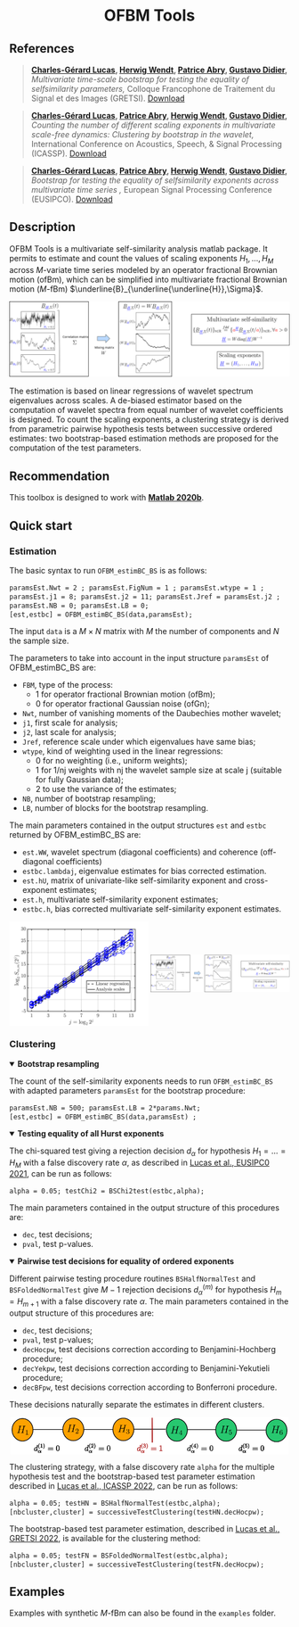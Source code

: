 # <div align="center">OFBM Tools </div> 

## References

> **[Charles-Gérard Lucas](https://perso.ens-lyon.fr/charles.lucas), [Herwig Wendt](https://www.irit.fr/~Herwig.Wendt/), [Patrice Abry](https://perso.ens-lyon.fr/patrice.abry), [Gustavo Didier](http://www2.tulane.edu/~gdidier/),**
*Multivariate time-scale bootstrap for testing the equality of selfsimilarity parameters,* 
Colloque Francophone de Traitement du Signal et des Images (GRETSI). [Download]( https://hal.archives-ouvertes.fr/hal-03735529/document)

> **[Charles-Gérard Lucas](https://perso.ens-lyon.fr/charles.lucas), [Patrice Abry](https://perso.ens-lyon.fr/patrice.abry), [Herwig Wendt](https://www.irit.fr/~Herwig.Wendt/), [Gustavo Didier](http://www2.tulane.edu/~gdidier/),**
*Counting the number of different scaling exponents in multivariate scale-free dynamics: Clustering by bootstrap in the wavelet,* International Conference on Acoustics, Speech, & Signal Processing (ICASSP). [Download](https://hal.archives-ouvertes.fr/hal-03735481/document)

> **[Charles-Gérard Lucas](https://perso.ens-lyon.fr/charles.lucas), [Patrice Abry](https://perso.ens-lyon.fr/patrice.abry), [Herwig Wendt](https://www.irit.fr/~Herwig.Wendt/), [Gustavo Didier](http://www2.tulane.edu/~gdidier/),**
*Bootstrap for testing the equality of selfsimilarity exponents across multivariate time series ,* European Signal Processing Conference (EUSIPCO). [Download](https://hal.archives-ouvertes.fr/hal-03381950/document)

## Description
OFBM Tools is a multivariate self-similarity analysis matlab package. It permits to estimate and count the values of scaling exponents $H_1,\ldots,H_M$ across $M$-variate time series modeled by an operator fractional Brownian motion (ofBm), which can be simplified into multivariate fractional Brownian motion ($M$-fBm) $\underline{B}_{\underline{\underline{H}},\Sigma}$. 

![alt text](https://github.com/charlesglucas/ofbm_tools/blob/main/images/multivariateHmodel.svg)

The estimation is based on linear regressions of wavelet spectrum eigenvalues across scales. A de-biased estimator based on the computation of wavelet spectra from equal number of wavelet coefficients is designed. To count the scaling exponents, a clustering strategy is derived from parametric pairwise hypothesis tests between successive ordered estimates: two bootstrap-based estimation methods are proposed for the computation of the test parameters.

## Recommendation
This toolbox is designed to work with [**Matlab 2020b**](https://fr.mathworks.com/products/new_products/release2020b.html).

## Quick start

### Estimation
  
The basic syntax to run `OFBM_estimBC_BS` is as follows:

```
paramsEst.Nwt = 2 ; paramsEst.FigNum = 1 ; paramsEst.wtype = 1 ;
paramsEst.j1 = 8; paramsEst.j2 = 11; paramsEst.Jref = paramsEst.j2 ; 
paramsEst.NB = 0; paramsEst.LB = 0;
[est,estbc] = OFBM_estimBC_BS(data,paramsEst);
```
The input `data` is a $M \times N$ matrix with $M$ the number of components and $N$ the sample size.
  
The parameters to take into account in the input structure `paramsEst` of OFBM_estimBC_BS are:
  - `FBM`, type of the process:
    - 1 for operator fractional Brownian motion (ofBm);
    - 0 for operator fractional Gaussian noise (ofGn);
  - `Nwt`, number of vanishing moments of the Daubechies mother wavelet;
  - `j1`, first scale for analysis;
  - `j2`, last scale for analysis;
  - `Jref`, reference scale under which eigenvalues have same bias;
  - `wtype`, kind of weighting used in the linear regressions:
    - 0 for no weighting  (i.e., uniform weights);
    - 1 for 1/nj weights with nj the wavelet sample size at scale j (suitable for fully Gaussian data);
    - 2 to use the variance of the estimates;
  - `NB`, number of bootstrap resampling;
  - `LB`, number of blocks for the bootstrap resampling.

The main parameters contained in the output structures `est` and `estbc` returned by OFBM_estimBC_BS are:
  - `est.WW`, wavelet spectrum (diagonal coefficients) and coherence (off-diagonal coefficients)
  - `estbc.lambdaj`, eigenvalue estimates for bias corrected estimation.
  - `est.hU`, matrix of univariate-like self-similarity exponent and cross-exponent estimates;
  - `est.h`, multivariate self-similarity exponent estimates;
  - `estbc.h`, bias corrected multivariate self-similarity exponent estimates.

<p align="center">
  <img align="center" width="250" src="https://github.com/charlesglucas/ofbm_tools/blob/main/images/univariateHestim.svg" style="max-width: 100%;">
  <img align="center" width="250" src="https://github.com/charlesglucas/ofbm_tools/blob/main/images/multivariateHestim.svg" style="max-width: 100%;">
</p>

### Clustering
  
<details open>
<summary><strong>Bootstrap resampling</strong></summary>
  
The count of the self-similarity exponents needs to run `OFBM_estimBC_BS` with adapted parameters `paramsEst` for the bootstrap procedure:
```
paramsEst.NB = 500; paramsEst.LB = 2*params.Nwt; 
[est,estbc] = OFBM_estimBC_BS(data,paramsEst) ;
```
</details>

<details open>
<summary><strong>Testing equality of all Hurst exponents</strong></summary>

The chi-squared test giving a rejection decision $d_{\alpha}$ for hypothesis $H_1=\ldots=H_M$ with a false discovery rate $\alpha$, as described in [Lucas et al., EUSIPC0 2021](https://hal.science/hal-03381950/document), can be run as follows:
```
alpha = 0.05; testChi2 = BSChi2test(estbc,alpha);
```
The main parameters contained in the output structure of this procedures are:
  - `dec`, test decisions;
  - `pval`, test p-values. 
</details>

<details open>
<summary><strong>Pairwise test decisions for equality of ordered exponents</strong></summary>
    
Different pairwise testing procedure routines `BSHalfNormalTest` and `BSFoldedNormalTest` give $M-1$ rejection decisions $d_{\alpha}^{(m)}$ for hypothesis $H_m=H_{m+1}$ with a false discovery rate $\alpha$. The main parameters contained in the output structure of this procedures are:
  - `dec`, test decisions;
  - `pval`, test p-values;
  - `decHocpw`, test decisions correction according to Benjamini-Hochberg procedure;
  - `decYekpw`, test decisions correction according to Benjamini-Yekutieli procedure;
  - `decBFpw`, test decisions correction according to Bonferroni procedure.
  
These decisions naturally separate the estimates in different clusters.
<p align="center">
  <img align="center" width="500" src="https://github.com/charlesglucas/ofbm_tools/blob/main/images/naiveClustering.svg" style="max-width: 100%;">
</p>

The clustering strategy, with a false discovery rate `alpha` for the multiple hypothesis test and the bootstrap-based test parameter estimation described in [Lucas et al., ICASSP 2022](https://hal.archives-ouvertes.fr/hal-03735481/document), can be run as follows:
```
alpha = 0.05; testHN = BSHalfNormalTest(estbc,alpha);
[nbcluster,cluster] = successiveTestClustering(testHN.decHocpw);
```

The bootstrap-based test parameter estimation, described in [Lucas et al., GRETSI 2022](https://hal.archives-ouvertes.fr/hal-03735529), is available for the clustering method:
```
alpha = 0.05; testFN = BSFoldedNormalTest(estbc,alpha);
[nbcluster,cluster] = successiveTestClustering(testFN.decHocpw);
```
</details>

## Examples

Examples with synthetic $M$-fBm can also be found in the `examples` folder.

